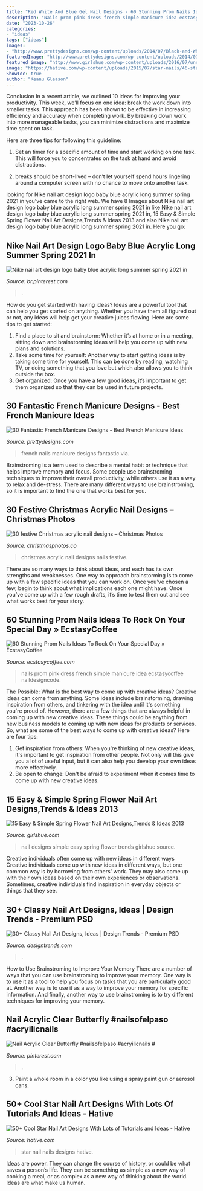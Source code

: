 ```yaml
---
title: "Red White And Blue Gel Nail Designs - 60 Stunning Prom Nails Ideas To Rock On Your Special Day » Ecstasycoffee"
description: "Nails prom pink dress french simple manicure idea ecstasycoffee naildesigncode"
date: "2023-10-26"
categories:
- "ideas"
tags: ["ideas"]
images:
- "http://www.prettydesigns.com/wp-content/uploads/2014/07/Black-and-White-French-Nails.jpg"
featuredImage: "http://www.prettydesigns.com/wp-content/uploads/2014/07/Black-and-White-French-Nails.jpg"
featured_image: "http://www.girlshue.com/wp-content/uploads/2016/07/unnamed-file-7096.jpg"
image: "https://hative.com/wp-content/uploads/2015/07/star-nails/46-star-nail-art-designs.jpg"
ShowToc: true
author: "Keanu Gleason"
---
```



Conclusion
In a recent article, we outlined 10 ideas for improving your productivity. This week, we’ll focus on one idea: break the work down into smaller tasks.
This approach has been shown to be effective in increasing efficiency and accuracy when completing work. By breaking down work into more manageable tasks, you can minimize distractions and maximize time spent on task.

Here are three tips for following this guideline:

1) Set an timer for a specific amount of time and start working on one task. This will force you to concentrates on the task at hand and avoid distractions.

2) breaks should be short-lived – don’t let yourself spend hours lingering around a computer screen with no chance to move onto another task.

	

		
looking for Nike nail art design logo baby blue acrylic long summer spring 2021 in you've came to the right web. We have 8 Images about Nike nail art design logo baby blue acrylic long summer spring 2021 in like Nike nail art design logo baby blue acrylic long summer spring 2021 in, 15 Easy &amp; Simple Spring Flower Nail Art Designs,Trends &amp; Ideas 2013 and also Nike nail art design logo baby blue acrylic long summer spring 2021 in. Here you go:
		
    
## Nike Nail Art Design Logo Baby Blue Acrylic Long Summer Spring 2021 In

<img loading=lazy src="https://i.pinimg.com/736x/65/ab/b5/65abb5d13ca066ca7f922586e9471111.jpg" onerror="this.onerror=null;this.src='https://tse3.mm.bing.net/th?id=OIP.s0WI6aJujCz8w7fpLrMq9gHaHP&amp;pid=15.1';" alt="Nike nail art design logo baby blue acrylic long summer spring 2021 in">

_Source: br.pinterest.com_

>. 

	

How do you get started with having ideas?
Ideas are a powerful tool that can help you get started on anything. Whether you have them all figured out or not, any ideas will help get your creative juices flowing. Here are some tips to get started: 
1. Find a place to sit and brainstorm: Whether it’s at home or in a meeting, sitting down and brainstorming ideas will help you come up with new plans and solutions. 
2. Take some time for yourself: Another way to start getting ideas is by taking some time for yourself. This can be done by reading, watching TV, or doing something that you love but which also allows you to think outside the box. 
3. Get organized: Once you have a few good ideas, it’s important to get them organized so that they can be used in future projects.

    
## 30 Fantastic French Manicure Designs - Best French Manicure Ideas

<img loading=lazy src="http://www.prettydesigns.com/wp-content/uploads/2014/07/Black-and-White-French-Nails.jpg" onerror="this.onerror=null;this.src='https://tse1.mm.bing.net/th?id=OIP.0N_oOpRSD76xJbeN_lG0_wHaJ4&amp;pid=15.1';" alt="30 Fantastic French Manicure Designs - Best French Manicure Ideas">

_Source: prettydesigns.com_

>french nails manicure designs fantastic via. 

	

Brainstroming is a term used to describe a mental habit or technique that helps improve memory and focus. Some people use brainstroming techniques to improve their overall productivity, while others use it as a way to relax and de-stress. There are many different ways to use brainstroming, so it is important to find the one that works best for you.

    
## 30 Festive Christmas Acrylic Nail Designs – Christmas Photos

<img loading=lazy src="https://i1.wp.com/christmasphotos.co/wp-content/uploads/2016/11/30-festive-Christmas-acrylic-nail-designs-15.jpg?resize=716%2C955" onerror="this.onerror=null;this.src='https://tse4.mm.bing.net/th?id=OIP.xEq7Ql-xLVt_W-4zGfRxUwHaJ4&amp;pid=15.1';" alt="30 festive Christmas acrylic nail designs – Christmas Photos">

_Source: christmasphotos.co_

>christmas acrylic nail designs nails festive. 

	

There are so many ways to think about ideas, and each has its own strengths and weaknesses. One way to approach brainstorming is to come up with a few specific ideas that you can work on. Once you’ve chosen a few, begin to think about what implications each one might have. Once you’ve come up with a few rough drafts, it’s time to test them out and see what works best for your story.

    
## 60 Stunning Prom Nails Ideas To Rock On Your Special Day » EcstasyCoffee

<img loading=lazy src="https://i0.wp.com/www.ecstasycoffee.com/wp-content/uploads/2016/08/Simple-French-manicure-idea.jpg" onerror="this.onerror=null;this.src='https://tse4.mm.bing.net/th?id=OIP.68Mevlvq6bSss37pwryUUQHaJ4&amp;pid=15.1';" alt="60 Stunning Prom Nails Ideas To Rock On Your Special Day » EcstasyCoffee">

_Source: ecstasycoffee.com_

>nails prom pink dress french simple manicure idea ecstasycoffee naildesigncode. 

	

The Possible: What is the best way to come up with creative ideas?
Creative ideas can come from anything. Some ideas include brainstorming, drawing inspiration from others, and tinkering with the idea until it's something you're proud of. However, there are a few things that are always helpful in coming up with new creative ideas. These things could be anything from new business models to coming up with new ideas for products or services. So, what are some of the best ways to come up with creative ideas? Here are four tips: 
1) Get inspiration from others: When you're thinking of new creative ideas, it's important to get inspiration from other people. Not only will this give you a lot of useful input, but it can also help you develop your own ideas more effectively. 
2) Be open to change: Don't be afraid to experiment when it comes time to come up with new creative ideas.

    
## 15 Easy &amp; Simple Spring Flower Nail Art Designs,Trends &amp; Ideas 2013

<img loading=lazy src="http://www.girlshue.com/wp-content/uploads/2016/07/unnamed-file-7096.jpg" onerror="this.onerror=null;this.src='https://tse2.mm.bing.net/th?id=OIP.DySVe3Qak8k-KKR2CjjEQwHaJ3&amp;pid=15.1';" alt="15 Easy &amp; Simple Spring Flower Nail Art Designs,Trends &amp; Ideas 2013">

_Source: girlshue.com_

>nail designs simple easy spring flower trends girlshue source. 

	

Creative individuals often come up with new ideas in different ways
Creative individuals come up with new ideas in different ways, but one common way is by borrowing from others' work. They may also come up with their own ideas based on their own experiences or observations. Sometimes, creative individuals find inspiration in everyday objects or things that they see.

    
## 30+ Classy Nail Art Designs, Ideas | Design Trends - Premium PSD

<img loading=lazy src="https://images.designtrends.com/wp-content/uploads/2016/02/19043923/Natural-Nail-Design3.jpg" onerror="this.onerror=null;this.src='https://tse4.mm.bing.net/th?id=OIP.eBDAkiz9NJyNuEnnYki-5wHaKi&amp;pid=15.1';" alt="30+ Classy Nail Art Designs, Ideas | Design Trends - Premium PSD">

_Source: designtrends.com_

>. 

	

How to Use Brainstroming to Improve Your Memory
There are a number of ways that you can use brainstroming to improve your memory. One way is to use it as a tool to help you focus on tasks that you are particularly good at. Another way is to use it as a way to improve your memory for specific information. And finally, another way to use brainstroming is to try different techniques for improving your memory.

    
## Nail Acrylic Clear Butterfly #nailsofelpaso #acryilicnails #

<img loading=lazy src="https://i.pinimg.com/736x/c1/bb/2f/c1bb2f0daa2c5a40f00f296b712dae88.jpg" onerror="this.onerror=null;this.src='https://tse1.mm.bing.net/th?id=OIP.KxbMLd5bmvShilMQ2ho9agHaJQ&amp;pid=15.1';" alt="Nail Acrylic Clear Butterfly #nailsofelpaso #acryilicnails #">

_Source: pinterest.com_

>. 

	

3. Paint a whole room in a color you like using a spray paint gun or aerosol cans.

    
## 50+ Cool Star Nail Art Designs With Lots Of Tutorials And Ideas - Hative

<img loading=lazy src="https://hative.com/wp-content/uploads/2015/07/star-nails/46-star-nail-art-designs.jpg" onerror="this.onerror=null;this.src='https://tse4.mm.bing.net/th?id=OIP.suxojb2cxdtcPUIaQqrJYgHaLH&amp;pid=15.1';" alt="50+ Cool Star Nail Art Designs With Lots of Tutorials and Ideas - Hative">

_Source: hative.com_

>star nail nails designs hative. 

	

Ideas are power. They can change the course of history, or could be what saves a person’s life. They can be something as simple as a new way of cooking a meal, or as complex as a new way of thinking about the world. Ideas are what make us human.

